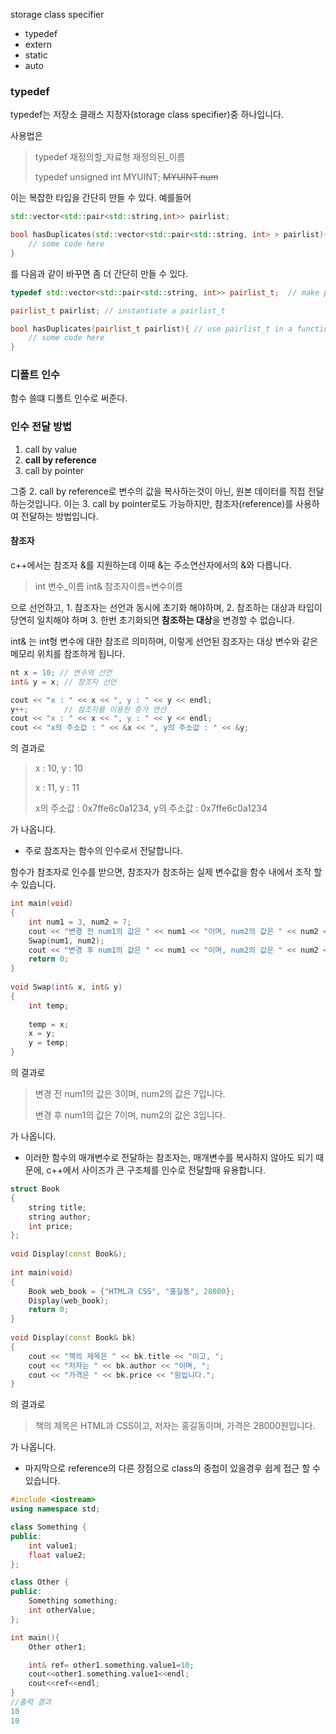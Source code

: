 

storage class specifier
  * typedef
  * extern
  * static
  * auto

### typedef ###

typedef는 저장소 클래스 지정자(storage class specifier)중 하나입니다. 

사용법은 

>typedef 재정의할_자료형 재정의된_이름
> 
>typedef unsigned int MYUINT;
> ~~MYUINT num~~

이는 복잡한 타입을 간단히 만들 수 있다. 예를들어

```c++
std::vector<std::pair<std::string,int>> pairlist; 

bool hasDuplicates(std::vector<std::pair<std::string, int> > pairlist){
    // some code here 
}
```
를 다음과 같이 바꾸면 좀 더 간단히 만들 수 있다.

```c++
typedef std::vector<std::pair<std::string, int>> pairlist_t;  // make pairlist_t an alias for this crazy type 

pairlist_t pairlist; // instantiate a pairlist_t 

bool hasDuplicates(pairlist_t pairlist){ // use pairlist_t in a function parameter 
    // some code here 
}
```

### 디폴트 인수 ###

함수 쓸떄 디폴트 인수로 써준다.

### 인수 전달 방법 ###
1. call by value
2. **call by reference**
3. call by pointer

그중 2. call by reference로 변수의 값을 복사하는것이 아닌, 원본 데이터를 직접 전달하는것입니다. 이는 3. call by pointer로도 가능하지만, 참조자(reference)를 사용하여 전달하는 방법입니다. 

#### 참조자 ####
c++에서는 참조자 &를 지원하는데 이때 &는 주소연산자에서의 &와 다릅니다.

>int 변수_이름
>int& 참조자이름=변수이름

으로 선언하고, 1. 참조자는 선언과 동시에 초기화 해야하며, 2. 참조하는 대상과 타입이 당연히 일치해야 하며 3. 한번 초기화되면 **참조하는 대상**을 변경할 수 없습니다.

int& 는 int형 변수에 대한 참조르 의미하며, 이렇게 선언된 참조자는 대상 변수와 같은 메모리 위치를 참조하게 됩니다.
```c++
nt x = 10; // 변수의 선언
int& y = x; // 참조자 선언

cout << "x : " << x << ", y : " << y << endl;
y++;        // 참조자를 이용한 증가 연산
cout << "x : " << x << ", y : " << y << endl;
cout << "x의 주소값 : " << &x << ", y의 주소값 : " << &y;
```
의 결과로

>x : 10, y : 10
>
>x : 11, y : 11
>
>x의 주소값 : 0x7ffe6c0a1234, y의 주소값 : 0x7ffe6c0a1234

가 나옵니다.

* 주로 참조자는 함수의 인수로서 전달합니다. 

함수가 참조자로 인수를 받으면, 참조자가 참조하는 실제 변수값을 함수 내에서 조작 할 수 있습니다.

```c++
int main(void)
{
    int num1 = 3, num2 = 7;
    cout << "변경 전 num1의 값은 " << num1 << "이며, num2의 값은 " << num2 << "입니다." << endl;
    Swap(num1, num2);
    cout << "변경 후 num1의 값은 " << num1 << "이며, num2의 값은 " << num2 << "입니다." << endl;
    return 0;
}
 
void Swap(int& x, int& y)
{
    int temp;
 
    temp = x;
    x = y;
    y = temp;
}
```
의 결과로

>변경 전 num1의 값은 3이며, num2의 값은 7입니다.
>
>변경 후 num1의 값은 7이며, num2의 값은 3입니다.

가 나옵니다.

* 이러한 함수의 매개변수로 전달하는 참조자는, 매개변수를 복사하지 않아도 되기 때문에, c++에서 사이즈가 큰 구조체를 인수로 전달할때 유용합니다.
``` c++
struct Book
{
    string title;
    string author;
    int price;
};
 
void Display(const Book&);
 
int main(void)
{
    Book web_book = {"HTML과 CSS", "홍길동", 28000};
    Display(web_book);
    return 0;
}
 
void Display(const Book& bk)
{
    cout << "책의 제목은 " << bk.title << "이고, ";
    cout << "저자는 " << bk.author << "이며, ";
    cout << "가격은 " << bk.price << "원입니다.";
}
```
의 결과로

>책의 제목은 HTML과 CSS이고, 저자는 홍길동이며, 가격은 28000원입니다.

가 나옵니다.

* 마지막으로 reference의 다른 장점으로 class의 중첩이 있을경우 쉽게 접근 할 수 있습니다.
```c++
#include <iostream>
using namespace std;

class Something { 
public:
	int value1; 
	float value2; 
}; 

class Other { 
public:
	Something something; 
	int otherValue; 
}; 

int main(){
	Other other1;

	int& ref= other1.something.value1=10;
	cout<<other1.something.value1<<endl;
	cout<<ref<<endl;
}
//출력 결과 
10
10
```






